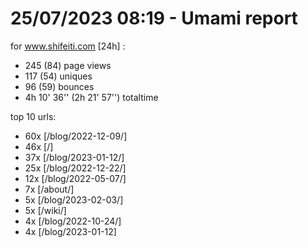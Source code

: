 # 25/07/2023 08:19 - Umami report
for www.shifeiti.com [24h] :

 - 245 (84) page views
 - 117 (54) uniques
 - 96 (59) bounces
 - 4h 10' 36'' (2h 21' 57'') totaltime


top 10 urls:
 - 60x [/blog/2022-12-09/]
 - 46x [/]
 - 37x [/blog/2023-01-12/]
 - 25x [/blog/2022-12-22/]
 - 12x [/blog/2022-05-07/]
 - 7x [/about/]
 - 5x [/blog/2023-02-03/]
 - 5x [/wiki/]
 - 4x [/blog/2022-10-24/]
 - 4x [/blog/2023-01-12]


